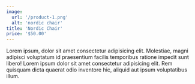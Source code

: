 ```yaml
---
image: 
  url: '/product-1.png'
  alt: 'nordic chair'
title: 'Nordic Chair'
price: '$50.00'
---
```


Lorem ipsum, dolor sit amet consectetur adipisicing elit. Molestiae, magni adipisci voluptatum id praesentium facilis temporibus ratione impedit sunt libero!
Lorem ipsum dolor sit amet consectetur adipisicing elit. Rem quisquam dicta quaerat odio inventore hic, aliquid aut ipsum voluptatibus illum.
